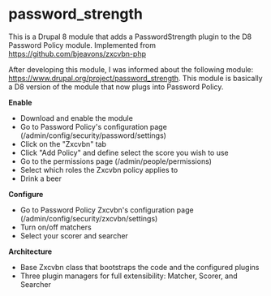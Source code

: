 password_strength
======================

This is a Drupal 8 module that adds a PasswordStrength plugin to the D8 Password Policy module. Implemented from https://github.com/bjeavons/zxcvbn-php

After developing this module, I was informed about the following module: https://www.drupal.org/project/password_strength. This module is basically a D8 version of the module that now plugs into Password Policy.

**Enable**

-  Download and enable the module
-  Go to Password Policy's configuration page (/admin/config/security/password/settings)
-  Click on the "Zxcvbn" tab
-  Click "Add Policy" and define select the score you wish to use
-  Go to the permissions page (/admin/people/permissions)
-  Select which roles the Zxcvbn policy applies to
-  Drink a beer

**Configure**

-  Go to Password Policy Zxcvbn's configuration page (/admin/config/security/zxcvbn/settings)
-  Turn on/off matchers
-  Select your scorer and searcher


**Architecture**

-  Base Zxcvbn class that bootstraps the code and the configured plugins
-  Three plugin managers for full extensibility: Matcher, Scorer, and Searcher

